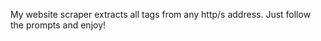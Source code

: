 My website scraper extracts all <href> tags from any http/s address.
Just follow the prompts and enjoy!
